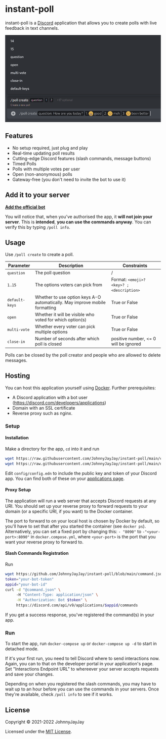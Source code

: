 # instant-poll

instant-poll is a [Discord](https://discord.com) application that allows you to create polls with live feedback in text channels. 

![Fancy GIF](./poll-demo.gif)

## Features
- No setup required, just plug and play
- Real-time updating poll results
- Cutting-edge Discord features (slash commands, message buttons)
- Timed Polls
- Polls with multiple votes per user
- Open (non-anonymous) polls
- Gateway-free (you don't need to invite the bot to use it)

## Add it to your server

[**Add the official bot**](https://discord.com/oauth2/authorize?client_id=489108697864470531&scope=applications.commands)

You will notice that, when you've authorised the app, it **will not join your server**. This is **intended**, **you can use the commands anyway**.
You can verify this by typing `/poll info`.

## Usage
Use `/poll create` to create a poll. 

| Parameter      | Description                                                                 | Constraints                               |
|----------------|-----------------------------------------------------------------------------|-------------------------------------------|
| `question`     | The poll question                                                           | /                                         |
| `1`..`15`      | The options voters can pick from                                            | Format: `<emoji>? <key>? ; <description>` |
| `default-keys` | Whether to use option keys A-O automatically. May improve mobile formatting | True or False                             |
| `open`         | Whether it will be visible who voted for which option(s)                    | True or False                             |
| `multi-vote`   | Whether every voter can pick multiple options                               | True or False                             |
| `close-in`     | Number of seconds after which poll is closed                                | positive number, <= 0 will be ignored     |

Polls can be closed by the poll creator and people who are allowed to delete messages.

## Hosting
You can host this application yourself using [Docker](https://docker.com). Further prerequisites:
- A Discord application with a bot user (https://discord.com/developers/applications)
- Domain with an SSL certificate
- Reverse proxy such as nginx.

### Setup

#### Installation
Make a directory for the app, `cd` into it and run

``` bash
wget https://raw.githubusercontent.com/JohnnyJayJay/instant-poll/main/config/config.edn.template -O config/config.edn
wget https://raw.githubusercontent.com/JohnnyJayJay/instant-poll/main/docker-compose.yml
```

Edit `config/config.edn` to include the public key and token of your Discord app. You can find both of these on your [applications page](https://discord.com/developers/applications).

#### Proxy Setup
The application will run a web server that accepts Discord requests at any URI. You should set up your reverse proxy to forward requests to your domain
(or a specific URI, if you want) to the Docker container.

The port to forward to on your local host is chosen by Docker by default, so you'll have to set that after you started the container (see `docker ps`). 
Alternatively, you can set a fixed port by changing this: `- "8090"` to `-"<your-port>:8090"` in `docker.compose.yml`, where `<your-port>` is the
port that you want your reverse proxy to forward to.

#### Slash Commands Registration

Run
``` bash
wget https://github.com/JohnnyJayJay/instant-poll/blob/main/command.json
token="your-bot-token"
appid="your-bot-id"
curl -d "@command.json" \ 
     -H "Content-Type: application/json" \
     -H "Authorization: Bot $token" \ 
     https://discord.com/api/v9/applications/$appid/commands
```

If you get a success response, you've registered the command(s) in your app.

### Run

To start the app, run `docker-compose up` or `docker-compose up -d` to start in detached mode.

If it's your first run, you need to tell Discord where to send interactions now. Again, you can to that on the developer portal in your application's page. Set "Interactions Endpoint URL" to whereever your server accepts requests and save your changes.

Depending on when you registered the slash commands, you may have to wait up to an hour before you can use the commands in your servers. Once they're available, check `/poll info` to see if it works.

## License

Copyright © 2021-2022 JohnnyJayJay

Licensed under the [MIT License](./LICENSE).
